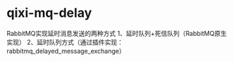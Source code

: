 # qixi-mq-delay
RabbitMQ实现延时消息发送的两种方式
1、延时队列+死信队列（RabbitMQ原生实现）
2、延时队列方式（通过插件实现：rabbitmq_delayed_message_exchange）
